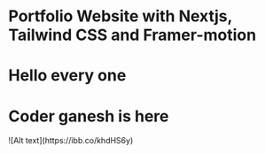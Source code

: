 <h1>Portfolio Website with Nextjs, Tailwind CSS and Framer-motion</h1>

<h1>Hello every one</h1>
<h1>Coder ganesh is here</h1>
![Alt text](https://ibb.co/khdHS6y)
